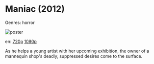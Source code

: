 # Maniac (2012)

Genres: horror

![poster](http://image.tmdb.org/t/p/w500/11QHXOALXnjZEvtdlA9FI22QF1u.jpg)

en:
  [720p](magnet:?xt=urn:btih:E4227C818671B3912949F6DC2616B0BF2207EF60&tr=udp://glotorrents.pw:6969/announce&tr=udp://tracker.opentrackr.org:1337/announce&tr=udp://torrent.gresille.org:80/announce&tr=udp://tracker.openbittorrent.com:80&tr=udp://tracker.coppersurfer.tk:6969&tr=udp://tracker.leechers-paradise.org:6969&tr=udp://p4p.arenabg.ch:1337&tr=udp://tracker.internetwarriors.net:1337)
  [1080p](magnet:?xt=urn:btih:8B18A09D5F177ED672462DC80679D87B7B384D7E&tr=udp://glotorrents.pw:6969/announce&tr=udp://tracker.opentrackr.org:1337/announce&tr=udp://torrent.gresille.org:80/announce&tr=udp://tracker.openbittorrent.com:80&tr=udp://tracker.coppersurfer.tk:6969&tr=udp://tracker.leechers-paradise.org:6969&tr=udp://p4p.arenabg.ch:1337&tr=udp://tracker.internetwarriors.net:1337)
  


As he helps a young artist with her upcoming exhibition, the owner of a mannequin shop's deadly, suppressed desires come to the surface.